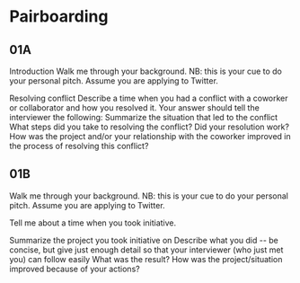 # Pairboarding

## 01A
Introduction
Walk me through your background.
NB: this is your cue to do your personal pitch. Assume you are applying to Twitter.

Resolving conflict
Describe a time when you had a conflict with a coworker or collaborator and how you resolved it.
Your answer should tell the interviewer the following:
Summarize the situation that led to the conflict
What steps did you take to resolving the conflict?
Did your resolution work? How was the project and/or your relationship with the coworker improved in the process of resolving this conflict?

## 01B
Walk me through your background.
NB: this is your cue to do your personal pitch. Assume you are applying to Twitter.

Tell me about a time when you took initiative.

Summarize the project you took initiative on
Describe what you did -- be concise, but give just enough detail so that your interviewer (who just met you) can follow easily
What was the result? How was the project/situation improved because of your actions?